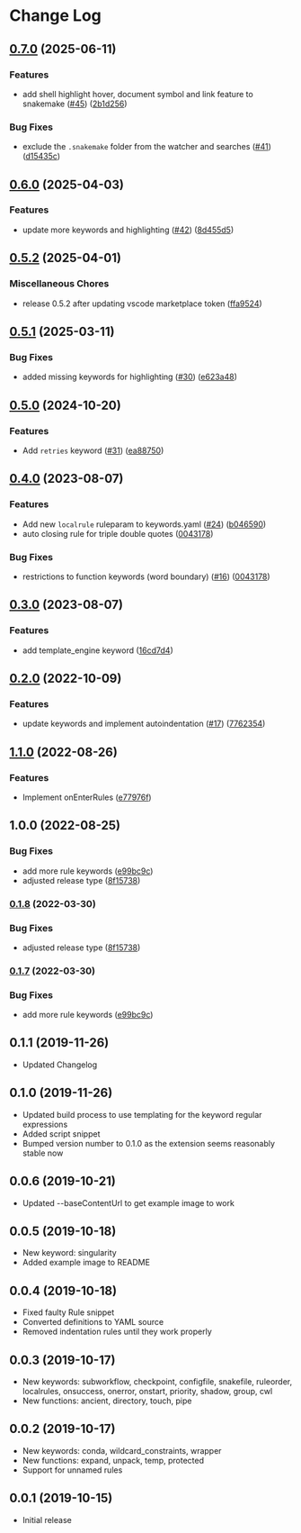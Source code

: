 # Change Log

## [0.7.0](https://github.com/snakemake/snakemake-lang-vscode-plugin/compare/v0.6.0...v0.7.0) (2025-06-11)


### Features

* add shell highlight hover, document symbol and link feature to snakemake ([#45](https://github.com/snakemake/snakemake-lang-vscode-plugin/issues/45)) ([2b1d256](https://github.com/snakemake/snakemake-lang-vscode-plugin/commit/2b1d2562db6e6c9aa5bb93b79aadac9c1730e8cf))


### Bug Fixes

* exclude the `.snakemake` folder from the watcher and searches ([#41](https://github.com/snakemake/snakemake-lang-vscode-plugin/issues/41)) ([d15435c](https://github.com/snakemake/snakemake-lang-vscode-plugin/commit/d15435c3378d14c8640d4093eca4a36613226868))

## [0.6.0](https://github.com/snakemake/snakemake-lang-vscode-plugin/compare/v0.5.2...v0.6.0) (2025-04-03)


### Features

* update more keywords and highlighting ([#42](https://github.com/snakemake/snakemake-lang-vscode-plugin/issues/42)) ([8d455d5](https://github.com/snakemake/snakemake-lang-vscode-plugin/commit/8d455d5a5c18c3270d329c62ecf753e681c91ea3))

## [0.5.2](https://github.com/snakemake/snakemake-lang-vscode-plugin/compare/v0.5.1...v0.5.2) (2025-04-01)


### Miscellaneous Chores

* release 0.5.2 after updating vscode marketplace token ([ffa9524](https://github.com/snakemake/snakemake-lang-vscode-plugin/commit/ffa9524d9a98dd44c92e928a3a0b60a051e34d63))

## [0.5.1](https://github.com/snakemake/snakemake-lang-vscode-plugin/compare/v0.5.0...v0.5.1) (2025-03-11)


### Bug Fixes

* added missing keywords for highlighting ([#30](https://github.com/snakemake/snakemake-lang-vscode-plugin/issues/30)) ([e623a48](https://github.com/snakemake/snakemake-lang-vscode-plugin/commit/e623a483fc5af15aea9c9d6cf199262dfa84ff7a))

## [0.5.0](https://github.com/snakemake/snakemake-lang-vscode-plugin/compare/v0.4.0...v0.5.0) (2024-10-20)


### Features

* Add `retries` keyword ([#31](https://github.com/snakemake/snakemake-lang-vscode-plugin/issues/31)) ([ea88750](https://github.com/snakemake/snakemake-lang-vscode-plugin/commit/ea887508abb81f5ed151da95e19358f8a2957e45))

## [0.4.0](https://github.com/snakemake/snakemake-lang-vscode-plugin/compare/v0.3.0...v0.4.0) (2023-08-07)


### Features

* Add new `localrule` ruleparam to keywords.yaml ([#24](https://github.com/snakemake/snakemake-lang-vscode-plugin/issues/24)) ([b046590](https://github.com/snakemake/snakemake-lang-vscode-plugin/commit/b046590fb61d50a176649a336e6037451e3ba055))
* auto closing rule for triple double quotes ([0043178](https://github.com/snakemake/snakemake-lang-vscode-plugin/commit/004317818211ce74501de26bb9eb4a1d400795de))


### Bug Fixes

* restrictions to function keywords (word boundary) ([#16](https://github.com/snakemake/snakemake-lang-vscode-plugin/issues/16)) ([0043178](https://github.com/snakemake/snakemake-lang-vscode-plugin/commit/004317818211ce74501de26bb9eb4a1d400795de))

## [0.3.0](https://github.com/snakemake/snakemake-lang-vscode-plugin/compare/v0.2.0...v0.3.0) (2023-08-07)


### Features

* add template_engine keyword ([16cd7d4](https://github.com/snakemake/snakemake-lang-vscode-plugin/commit/16cd7d4e02c4ac8685fec46c4d61f84ec90827d3))

## [0.2.0](https://github.com/snakemake/snakemake-lang-vscode-plugin/compare/v0.1.8...v0.2.0) (2022-10-09)


### Features

* update keywords and implement autoindentation ([#17](https://github.com/snakemake/snakemake-lang-vscode-plugin/issues/17)) ([7762354](https://github.com/snakemake/snakemake-lang-vscode-plugin/commit/776235401264754bd14a16a944f70f0e45da1cda))

## [1.1.0](https://github.com/ftabaro/snakemake-lang-vscode-plugin/compare/v1.0.0...v1.1.0) (2022-08-26)


### Features

* Implement onEnterRules ([e77976f](https://github.com/ftabaro/snakemake-lang-vscode-plugin/commit/e77976ff72656fb1e72f026d93bc6368311d5662))

## 1.0.0 (2022-08-25)


### Bug Fixes

* add more rule keywords ([e99bc9c](https://github.com/ftabaro/snakemake-lang-vscode-plugin/commit/e99bc9cff84d3c4f9045487a57e62aad26767a96))
* adjusted release type ([8f15738](https://github.com/ftabaro/snakemake-lang-vscode-plugin/commit/8f15738c3e54c3655a0a5a2c0099380b097ee76f))

### [0.1.8](https://github.com/snakemake/snakemake-lang-vscode-plugin/compare/v0.1.7...v0.1.8) (2022-03-30)


### Bug Fixes

* adjusted release type ([8f15738](https://github.com/snakemake/snakemake-lang-vscode-plugin/commit/8f15738c3e54c3655a0a5a2c0099380b097ee76f))

### [0.1.7](https://github.com/snakemake/snakemake-lang-vscode-plugin/compare/v0.1.6...v0.1.7) (2022-03-30)


### Bug Fixes

* add more rule keywords ([e99bc9c](https://github.com/snakemake/snakemake-lang-vscode-plugin/commit/e99bc9cff84d3c4f9045487a57e62aad26767a96))

## 0.1.1 (2019-11-26)

- Updated Changelog

## 0.1.0 (2019-11-26)

- Updated build process to use templating for the keyword regular expressions
- Added script snippet
- Bumped version number to 0.1.0 as the extension seems reasonably stable now

## 0.0.6 (2019-10-21)

- Updated --baseContentUrl to get example image to work

## 0.0.5 (2019-10-18)

- New keyword: singularity
- Added example image to README

## 0.0.4 (2019-10-18)

- Fixed faulty Rule snippet
- Converted definitions to YAML source
- Removed indentation rules until they work properly

## 0.0.3 (2019-10-17)

- New keywords: subworkflow, checkpoint, configfile, snakefile, ruleorder, localrules, onsuccess, onerror, onstart, priority, shadow, group, cwl
- New functions: ancient, directory, touch, pipe

## 0.0.2 (2019-10-17)

- New keywords: conda, wildcard_constraints, wrapper
- New functions: expand, unpack, temp, protected
- Support for unnamed rules

## 0.0.1 (2019-10-15)

- Initial release
